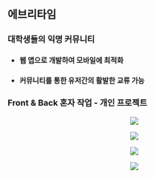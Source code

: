 ## 에브리타임
### 대학생들의 익명 커뮤니티
* #### 웹 앱으로 개발하여 모바일에 최적화
* #### 커뮤니티를 통한 유저간의 활발한 교류 가능

### Front & Back 혼자 작업 - 개인 프로젝트

<p align="center">
  <img src="https://user-images.githubusercontent.com/77053445/234861945-47583695-d305-4dfa-ace5-4e5c789329dc.png">
</p>
<p align="center">
  <img src="https://user-images.githubusercontent.com/77053445/234861951-47192733-004c-47cc-a422-262c2ffdd33f.png">
</p>
<p align="center">
  <img src="https://user-images.githubusercontent.com/77053445/234861955-aa9e7b7f-7b44-465d-b832-ea22f02c0416.png">
</p>
<p align="center">
  <img src="https://user-images.githubusercontent.com/77053445/234861962-0ae2569b-4287-4c2a-a907-b5ce6f117f3c.png">
</p>
